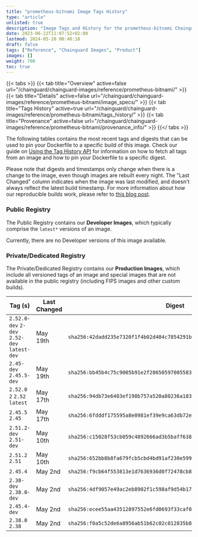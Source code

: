 ```yaml
---
title: "prometheus-bitnami Image Tags History"
type: "article"
unlisted: true
description: "Image Tags and History for the prometheus-bitnami Chainguard Image"
date: 2023-06-22T11:07:52+02:00
lastmod: 2024-05-20 00:48:18
draft: false
tags: ["Reference", "Chainguard Images", "Product"]
images: []
weight: 700
toc: true
---
```


{{< tabs >}}
{{< tab title="Overview" active=false url="/chainguard/chainguard-images/reference/prometheus-bitnami/" >}}
{{< tab title="Details" active=false url="/chainguard/chainguard-images/reference/prometheus-bitnami/image_specs/" >}}
{{< tab title="Tags History" active=true url="/chainguard/chainguard-images/reference/prometheus-bitnami/tags_history/" >}}
{{< tab title="Provenance" active=false url="/chainguard/chainguard-images/reference/prometheus-bitnami/provenance_info/" >}}
{{</ tabs >}}

The following tables contains the most recent tags and digests that can be used to pin your Dockerfile to a specific build of this image. Check our guide on [Using the Tag History API](/chainguard/chainguard-images/using-the-tag-history-api/) for information on how to fetch all tags from an image and how to pin your Dockerfile to a specific digest.

Please note that digests and timestamps only change when there is a change to the image, even though images are rebuilt every night. The "Last Changed" column indicates when the image was last modified, and doesn't always reflect the latest build timestamp. For more information about how our reproducible builds work, please refer to [this blog post](https://www.chainguard.dev/unchained/reproducing-chainguards-reproducible-image-builds).

### Public Registry
The Public Registry contains our **Developer Images**, which typically comprise the `latest*` versions of an image.

Currently, there are no Developer versions of this image available.

### Private/Dedicated Registry
The Private/Dedicated Registry contains our **Production Images**, which include all versioned tags of an image and special images that are not available in the public registry (including FIPS images and other custom builds).

| Tag (s)                                       | Last Changed | Digest                                                                    |
|-----------------------------------------------|--------------|---------------------------------------------------------------------------|
|  `2.52.0-dev` `2-dev` `2.52-dev` `latest-dev` | May 19th     | `sha256:42dadd235e7320f1f4b02d404c7854291b7d3f6c2bb47d4a4611f47100da46ab` |
|  `2.45-dev` `2.45.5-dev`                      | May 19th     | `sha256:bb45b4c75c9005b91e2f28650597005583f626008b5b1a7bcf82b7655f671c17` |
|  `2.52.0` `2` `2.52` `latest`                 | May 17th     | `sha256:94db73e6403ef198b757a520a80236a183991315862d82e1f0be444d619b2903` |
|  `2.45.5` `2.45`                              | May 17th     | `sha256:6fdddf175595a8e0981ef39e9ca63db72ef736da57eff963f4f4b5b3cba61837` |
|  `2.51.2-dev` `2.51-dev`                      | May 10th     | `sha256:c15028f53cb059c4892666ad3b5baff6383959b0d7b8421549f480a37a88b0c9` |
|  `2.51.2` `2.51`                              | May 10th     | `sha256:652bb8b8fa679fcb5cbd4bd91af230e5998a5db01f68a05a4dd275ec2fa06fca` |
|  `2.45.4`                                     | May 2nd      | `sha256:f9cb64f553813e1d7636936d0f72478cb8f9c38b8fa584f1c2a65b8ce75ae759` |
|  `2.38-dev` `2.38.0-dev`                      | May 2nd      | `sha256:4df9057e49ac2eb8902f1c598af9d54b1762a8792b2f9ad74ce0ac17473a86e6` |
|  `2.45.4-dev`                                 | May 2nd      | `sha256:ecee55aa43512897552e6fd0693f33caf04ac41e472a7e9f3be5b80777cccbb7` |
|  `2.38.0` `2.38`                              | May 2nd      | `sha256:f0a5c52de6a8956ab51b62c02c012835b87b5c787407be5de624687bb2603662` |


